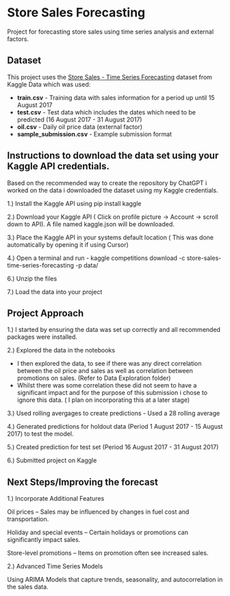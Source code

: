 # Store Sales Forecasting

Project for forecasting store sales using time series analysis and external factors.

## Dataset

This project uses the [Store Sales - Time Series Forecasting](https://www.kaggle.com/competitions/store-sales-time-series-forecasting) dataset from Kaggle
Data which was used:

- **train.csv** - Training data with sales information for a period up until 15 August 2017
- **test.csv** - Test data which includes the dates which need to be predicted (16 August 2017 - 31 August 2017)
- **oil.csv** - Daily oil price data (external factor)
- **sample_submission.csv** - Example submission format



## Instructions to download the data set using your Kaggle API credentials. 
Based on the recommended way to create the repository by ChatGPT i worked on the data i downloaded the dataset using my Kaggle credentials.
  
1.) Install the Kaggle API using pip install kaggle

2.) Download your Kaggle API ( Click on profile picture → Account → scroll down to API). A file named kaggle.json will be downloaded. 

3.) Place the Kaggle API in your systems default location ( This was done automatically by opening it if using Cursor)

4.) Open a terminal and run - kaggle competitions download -c store-sales-time-series-forecasting -p data/

6.) Unzip the files 

7.) Load the data into your project
  
## Project Approach

1.) I started by ensuring the data was set up correctly and all recommended packages were installed. 

2.) Explored the data in the notebooks
- I then explored the data, to see if there was any direct correlation between the oil price and sales as well as correlation between promotions on sales. (Refer to Data Exploration folder) 
- Whilst there was some correlation these did not seem to have a significant impact and for the purpose of this submission i chose to ignore this data. ( I plan on incorporating this at a later stage)
  
3.) Used rolling avergages to create predictions - Used a 28 rolling average
   
4.) Generated predictions for holdout data (Period 1 August 2017 - 15 August 2017) to test the model.
   
5.) Created prediction for test set (Period 16 August 2017 - 31 August 2017)

6.) Submitted project on Kaggle

## Next Steps/Improving the forecast

1.) Incorporate Additional Features

Oil prices – Sales may be influenced by changes in fuel cost and transportation.

Holiday and special events – Certain holidays or promotions can significantly impact sales.

Store-level promotions – Items on promotion often see increased sales.

2.) Advanced Time Series Models

Using ARIMA Models that capture trends, seasonality, and autocorrelation in the sales data.

